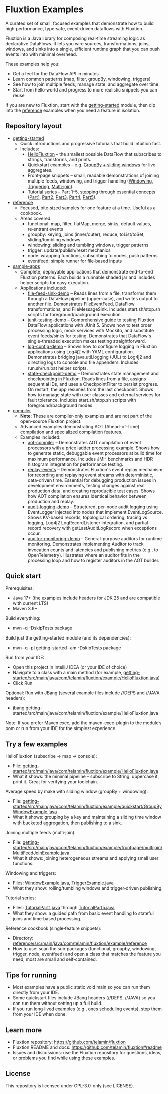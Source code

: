 # Fluxtion Examples

A curated set of small, focused examples that demonstrate how to build high‑performance, type‑safe, event‑driven
dataflows with Fluxtion.

Fluxtion is a Java library for composing real‑time streaming logic as declarative DataFlows. It lets you wire sources,
transformations, joins, windows, and sinks into a single, efficient runtime graph that you can push events into with
minimal overhead.

These examples help you:

- Get a feel for the DataFlow API in minutes
- Learn common patterns (map, filter, groupBy, windowing, triggers)
- See how to join multiple feeds, manage state, and aggregate over time
- Start from hello‑world and progress to more realistic snippets you can reuse

If you are new to Fluxtion, start with the [getting-started](getting-started) module, then dip into the
[reference](reference) examples when you need a feature in isolation.

## Repository layout

- [getting-started](getting-started)
    - Quick introductions and progressive tutorials that build intuition fast.
    - Includes:
        - [HelloFluxtion](getting-started/src/main/java/com/telamin/fluxtion/example/HelloFluxtion.java) – the smallest possible DataFlow that subscribes to strings, transforms, and prints.
        - Quickstart examples – e.g. [GroupBy + sliding windows](getting-started/src/main/java/com/telamin/fluxtion/example/quickstart/GroupByWindowExample.java) for live aggregates.
        - Front‑page snippets – small, readable demonstrations of joining multiple feeds, windowing, and trigger
          handling ([Windowing](getting-started/src/main/java/com/telamin/fluxtion/example/frontpage/windowing/WindowExample.java), [Triggering](getting-started/src/main/java/com/telamin/fluxtion/example/frontpage/triggering/TriggerExample.java), [Multi‑join](getting-started/src/main/java/com/telamin/fluxtion/example/frontpage/multijoin/MultiFeedJoinExample.java)).
        - Tutorial series – Part 1–5, stepping through essential concepts ([Part1](getting-started/src/main/java/com/telamin/fluxtion/example/tutorial/TutorialPart1.java), [Part2](getting-started/src/main/java/com/telamin/fluxtion/example/tutorial/TutorialPart2.java), [Part3](getting-started/src/main/java/com/telamin/fluxtion/example/tutorial/TutorialPart3.java), [Part4](getting-started/src/main/java/com/telamin/fluxtion/example/tutorial/TutorialPart4.java), [Part5](getting-started/src/main/java/com/telamin/fluxtion/example/tutorial/TutorialPart5.java)).
- [reference](reference)
    - Focused, bite‑sized samples for one feature at a time. Useful as a cookbook.
    - Areas covered:
        - functional: map, filter, flatMap, merge, sinks, default values, re‑entrant events
        - groupby: keying, joins (inner/outer), reduce, toList/toSet, sliding/tumbling windows
        - windowing: sliding and tumbling windows, trigger patterns
        - trigger: update/publish/reset mechanics
        - node: wrapping functions, subscribing to nodes, push patterns
        - eventfeed: simple runner for file‑based inputs
- [sample-apps](sample-apps)
    - Complete, deployable applications that demonstrate end-to-end Fluxtion patterns. Each builds a runnable shaded jar and includes helper scripts for easy execution.
    - Applications included:
        - [file-feed-sink-demo](sample-apps/file-feed-sink-demo) – Reads lines from a file, transforms them through a DataFlow pipeline (upper-case), and writes output to another file. Demonstrates FileEventFeed, DataFlow transformations, and FileMessageSink. Includes start.sh/stop.sh scripts for foreground/background execution.
        - [junit-testing-demo](sample-apps/junit-testing-demo) – Comprehensive guide to testing Fluxtion DataFlow applications with JUnit 5. Shows how to test order processing logic, mock services with Mockito, and substitute event feeds/sinks for testing. Demonstrates that DataFlow's single-threaded execution makes testing straightforward.
        - [log-config-demo](sample-apps/log-config-demo) – Shows how to configure logging in Fluxtion applications using Log4j2 with YAML configuration. Demonstrates bridging java.util.logging (JUL) to Log4j2 and directing logs to console and file appenders. Includes run.sh/run.bat helper scripts.
        - [state-checkpoint-demo](sample-apps/state-checkpoint-demo) – Demonstrates state management and checkpointing in Fluxtion. Reads lines from a file, assigns sequential IDs, and uses a CheckpointFilter to persist progress. On restart, the app resumes from the last checkpoint. Shows how to manage state with user classes and external services for fault tolerance. Includes start.sh/stop.sh scripts with foreground/background modes.
- [compiler](compiler)
    - **Note**: These are compiler-only examples and are not part of the open-source Fluxtion project.
    - Advanced examples demonstrating AOT (Ahead-of-Time) compilation and specialized compilation features.
    - Examples included:
        - [aot-compiler](compiler/aot-compiler) – Demonstrates AOT compilation of event processors with a price ladder processing example. Shows how to generate static, debuggable event processors at build time for maximum performance. Includes JMH benchmarks and HDR histogram integration for performance testing.
        - [replay-events](compiler/replay-events) – Demonstrates Fluxtion's event replay mechanism for recording and replaying event streams with deterministic, data-driven time. Essential for debugging production issues in development environments, testing changes against real production data, and creating reproducible test cases. Shows how AOT compilation ensures identical behavior between production and replay.
        - [audit-logging-demo](compiler/audit-logging-demo) – Structured, per-node audit logging using EventLogger injected into nodes that implement EventLogSource. Shows KV-based records, topological ordering, tracing vs logging, Log4j2 LogRecordListener integration, and partial-record recovery with getLastAuditLogRecord when exceptions occur.
        - [auditor-monitoring-demo](compiler/auditor-monitoring-demo) – General-purpose auditors for runtime monitoring. Demonstrates implementing Auditor to track invocation counts and latencies and publishing metrics (e.g., to OpenTelemetry). Illustrates where an auditor fits in the processing loop and how to register auditors in the AOT builder.

## Quick start

Prerequisites:

- Java 17+ (the examples include headers for JDK 25 and are compatible with current LTS)
- Maven 3.9+

Build everything:

- mvn -q -DskipTests package

Build just the getting-started module (and its dependencies):

- mvn -q -pl getting-started -am -DskipTests package

Run from your IDE:

- Open this project in IntelliJ IDEA (or your IDE of choice)
- Navigate to a class with a main method (for example,
  [getting-started/src/main/java/com/telamin/fluxtion/example/HelloFluxtion.java](getting-started/src/main/java/com/telamin/fluxtion/example/HelloFluxtion.java))
- Click Run

Optional: Run with JBang (several example files include //DEPS and //JAVA headers):

- jbang getting-started/src/main/java/com/telamin/fluxtion/example/HelloFluxtion.java

Note: If you prefer Maven exec, add the maven-exec-plugin to the module’s pom or run from your IDE for the simplest
experience.

## Try a few examples

HelloFluxtion (subscribe → map → console):

- File: [getting-started/src/main/java/com/telamin/fluxtion/example/HelloFluxtion.java](getting-started/src/main/java/com/telamin/fluxtion/example/HelloFluxtion.java)
- What it shows: the minimal pipeline – subscribe to String, uppercase it, print it. Great for verifying your toolchain.

Average speed by make with sliding window (groupBy + windowing):

- File: [getting-started/src/main/java/com/telamin/fluxtion/example/quickstart/GroupByWindowExample.java](getting-started/src/main/java/com/telamin/fluxtion/example/quickstart/GroupByWindowExample.java)
- What it shows: grouping by a key and maintaining a sliding time window with bucketed aggregation, then publishing to a
  sink.

Joining multiple feeds (multi‑join):

- File: [getting-started/src/main/java/com/telamin/fluxtion/example/frontpage/multijoin/MultiFeedJoinExample.java](getting-started/src/main/java/com/telamin/fluxtion/example/frontpage/multijoin/MultiFeedJoinExample.java)
- What it shows: joining heterogeneous streams and applying small user functions.

Windowing and triggers:

- Files: [WindowExample.java](getting-started/src/main/java/com/telamin/fluxtion/example/frontpage/windowing/WindowExample.java),
  [TriggerExample.java](getting-started/src/main/java/com/telamin/fluxtion/example/frontpage/triggering/TriggerExample.java)
- What they show: rolling/tumbling windows and trigger‑driven publishing.

Tutorial series:

- Files: [TutorialPart1.java](getting-started/src/main/java/com/telamin/fluxtion/example/tutorial/TutorialPart1.java) through
  [TutorialPart5.java](getting-started/src/main/java/com/telamin/fluxtion/example/tutorial/TutorialPart5.java)
- What they show: a guided path from basic event handling to stateful joins and time‑based processing.

Reference cookbook (single‑feature snippets):

- Directory: [reference/src/main/java/com/telamin/fluxtion/example/reference](reference/src/main/java/com/telamin/fluxtion/example/reference)
- How to use: scan the sub‑packages (functional, groupby, windowing, trigger, node, eventfeed) and open a class that
  matches the feature you need; most are small and self‑contained.

## Tips for running

- Most examples have a public static void main so you can run them directly from your IDE.
- Some quickstart files include JBang headers (//DEPS, //JAVA) so you can run them without setting up a full build.
- If you run long‑lived examples (e.g., ones scheduling events), stop them from your IDE when done.

## Learn more

- Fluxtion repository: https://github.com/telamin/fluxtion
- Fluxtion README and docs: https://github.com/telamin/fluxtion#readme
- Issues and discussions: use the Fluxtion repository for questions, ideas, or problems you find while using these
  examples.

## License

This repository is licensed under GPL-3.0-only (see LICENSE).

